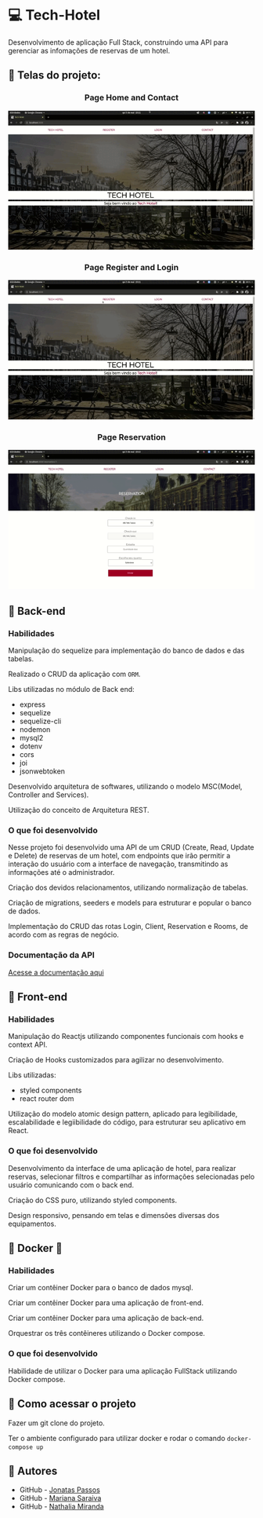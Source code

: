 # :computer: Tech-Hotel

Desenvolvimento de aplicação Full Stack, construindo uma API para gerenciar as infomações de reservas de um hotel.

## :pushpin: Telas do projeto:
<h3 align="center">Page Home and Contact</h3>
<p align="center">
  <img src="https://github.com/marianasaraiva/tech-hotel/blob/master/front-end/src/midias/PageContact.gif" alt="Sonhando em Cordas Gif"/>
</p>
<h3 align="center">Page Register and Login</h3>
<p align="center">
  <img src="https://github.com/marianasaraiva/tech-hotel/blob/master/front-end/src/midias/PageRegisterAndLogin.gif" alt="Sonhando em Cordas Gif"/>
</p>
<h3 align="center">Page Reservation</h3>
<p align="center">
  <img src="https://github.com/marianasaraiva/tech-hotel/blob/master/front-end/src/midias/PageReservation.gif" alt="Sonhando em Cordas Gif"/>
</p>

## :pushpin: Back-end

### Habilidades

Manipulação do sequelize para implementação do banco de dados e das tabelas.

Realizado o CRUD da aplicação com `ORM`.

Libs utilizadas no módulo de Back end:

- express
- sequelize
- sequelize-cli
- nodemon
- mysql2
- dotenv
- cors
- joi
- jsonwebtoken

Desenvolvido arquitetura de softwares, utilizando o modelo MSC(Model, Controller and Services).

Utilização do conceito de Arquitetura REST.


### O que foi desenvolvido

Nesse projeto foi desenvolvido uma API de um CRUD (Create, Read, Update e Delete) de reservas de um hotel, com endpoints que irão permitir a interação do usuário com a interface de navegação, transmitindo as informações até o administrador.

Criação dos devidos relacionamentos, utilizando normalização de tabelas.

Criação de migrations, seeders e models para estruturar e popular o banco de dados.

Implementação do CRUD das rotas Login, Client, Reservation e Rooms, de acordo com as regras de negócio.


### Documentação da API

[Acesse a documentação aqui](https://documenter.getpostman.com/view/20097451/UyxbsqtS)


## :pushpin: Front-end

### Habilidades

Manipulação do Reactjs utilizando componentes funcionais com hooks e context API. 

Criação de Hooks customizados para agilizar no desenvolvimento.

Libs utilizadas:
- styled components
- react router dom

Utilização do modelo atomic design pattern, aplicado para legibilidade, escalabilidade e legiibilidade do código, para estruturar seu aplicativo em React.


### O que foi desenvolvido

Desenvolvimento da interface de uma aplicação de hotel, para realizar reservas, selecionar filtros e compartilhar as informações selecionadas pelo usuário comunicando com o back end.

Criação do CSS puro, utilizando styled components.

Design responsivo, pensando em telas e dimensões diversas dos equipamentos.


## :pushpin: Docker :wrench:

### Habilidades

Criar um contêiner Docker para o banco de dados mysql.

Criar um contêiner Docker para uma aplicação de front-end.

Criar um contêiner Docker para uma aplicação de back-end.

Orquestrar os três contêineres utilizando o Docker compose.


### O que foi desenvolvido

Habilidade de utilizar o Docker para uma aplicação FullStack utilizando Docker compose.


## :pushpin: Como acessar o projeto

Fazer um git clone do projeto.

Ter o ambiente configurado para utilizar docker e rodar o comando `docker-compose up`


## :thought_balloon: Autores

- GitHub - [Jonatas Passos](https://github.com/jonataspassos96)
- GitHub - [Mariana Saraiva](https://github.com/marianasaraiva)
- GitHub - [Nathalia Miranda](https://github.com/nathaliamiranda)

